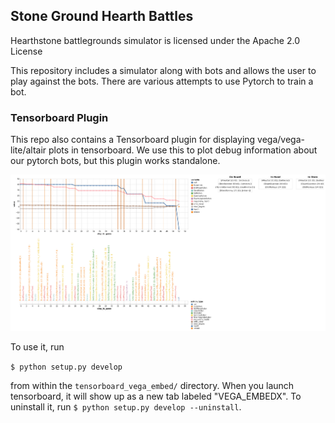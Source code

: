 ## Stone Ground Hearth Battles

Hearthstone battlegrounds simulator is licensed under the Apache 2.0 License


This repository includes a simulator along with bots and allows the user to play against the bots. There are various
attempts to use Pytorch to train a bot.


### Tensorboard Plugin
This repo also contains a Tensorboard plugin for displaying vega/vega-lite/altair plots in tensorboard.  We use this
to plot debug information about our pytorch bots, but this plugin works standalone.  

![Example Screenshot of Tensorboard_Vega_Embed plugin](doc/Tensorboard_Vega_Embed_example.png)

To use it, run

`$ python setup.py develop`

from within the `tensorboard_vega_embed/` directory.   When you launch tensorboard, it will show up as a new tab
labeled "VEGA_EMBEDX".  To uninstall it, run `$ python setup.py develop --uninstall`.
